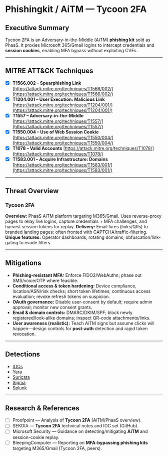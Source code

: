 # Phishingkit / AiTM — **Tycoon 2FA**

## Executive Summary

Tycoon 2FA is an Adversary-in-the-Middle (AiTM) **phishing kit** sold as PhaaS. It proxies Microsoft 365/Gmail logins to intercept credentials and **session cookies**, enabling MFA bypass without exploiting CVEs.

---

## MITRE ATT\&CK Techniques

* [x] **T1566.002 – Spearphishing Link** [https://attack.mitre.org/techniques/T1566/002/](https://attack.mitre.org/techniques/T1566/002/)
* [x] **T1204.001 – User Execution: Malicious Link** [https://attack.mitre.org/techniques/T1204/001/](https://attack.mitre.org/techniques/T1204/001/)
* [x] **T1557 – Adversary-in-the-Middle** [https://attack.mitre.org/techniques/T1557/](https://attack.mitre.org/techniques/T1557/)
* [x] **T1550.004 – Use of Web Session Cookie** [https://attack.mitre.org/techniques/T1550/004/](https://attack.mitre.org/techniques/T1550/004/)
* [x] **T1078 – Valid Accounts** [https://attack.mitre.org/techniques/T1078/](https://attack.mitre.org/techniques/T1078/)
* [x] **T1583.001 – Acquire Infrastructure: Domains** [https://attack.mitre.org/techniques/T1583/001/](https://attack.mitre.org/techniques/T1583/001/)

---

## Threat Overview

### Tycoon 2FA

**Overview:** PhaaS AiTM platform targeting M365/Gmail. Uses reverse-proxy pages to relay live logins, capture credentials + MFA challenges, and harvest session tokens for replay.
**Delivery:** Email lures (links/QRs) to branded landing pages; often fronted with CAPTCHA/traffic-filtering.
**Unique features:** Operator dashboards, rotating domains, obfuscation/link-gating to evade filters.

---

## Mitigations

* **Phishing-resistant MFA:** Enforce FIDO2/WebAuthn; phase out SMS/voice/OTP where feasible.
* **Conditional access & token hardening:** Device compliance, location/ASN/risk checks; short token lifetimes; continuous access evaluation; revoke refresh tokens on suspicion.
* **OAuth governance:** Disable user-consent by default; require admin approval; monitor new consent grants.
* **Email & domain controls:** DMARC/DKIM/SPF; block newly registered/look-alike domains; inspect QR-code attachments/links.
* **User awareness (realistic):** Teach AiTM signs but assume clicks will happen—design controls for **post-auth** detection and rapid token revocation.

---

## Detections

* [IOCs](insert-ioc-list-link)
* [Yara](insert-yara-rules-link)
* [Suricata](insert-yara-rules-link)
* [Sigma](insert-detection-rules-link)
* [Splunk](insert-detection-rules-link)

---

## Research & References

* [ ] Proofpoint — Analysis of **Tycoon 2FA** (AiTM/PhaaS overview).
* [ ] SEKOIA — **Tycoon 2FA** technical notes and IOC set (GitHub).
* [ ] Microsoft Security — Guidance on detecting/mitigating **AiTM** and session-cookie replay.
* [ ] BleepingComputer — Reporting on **MFA-bypassing phishing kits** targeting M365/Gmail (Tycoon 2FA, peers).
